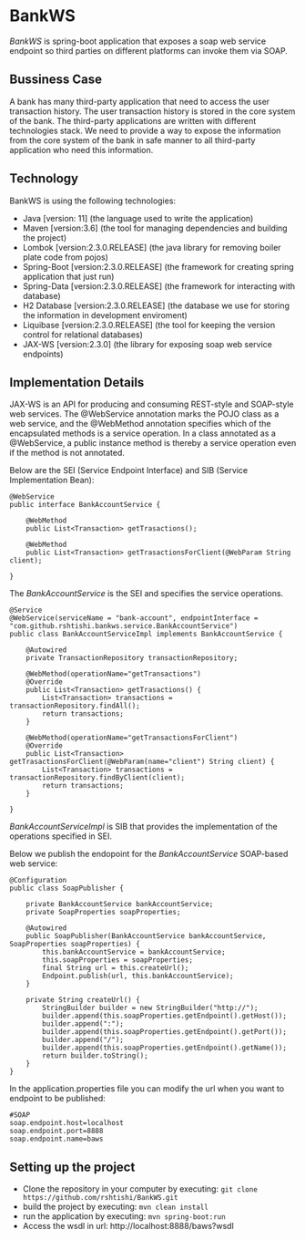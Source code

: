 # BankWS

*BankWS* is spring-boot application that exposes a soap web service endpoint so third parties on different platforms can invoke
them via SOAP.

## Bussiness Case

A bank has many third-party application that need to access the user transaction history. The user transaction history is stored 
in the core system of the bank. The third-party applications are written with different technologies stack. We need to provide a way 
to expose the information from the core system of the bank in safe manner to all third-party application who need this information.

## Technology

BankWS is using the following technologies:
- Java [version: 11] (the language used to write the application)
- Maven [version:3.6] (the tool for managing dependencies and building the project) 
- Lombok [version:2.3.0.RELEASE] (the java library for removing boiler plate code from pojos)
- Spring-Boot [version:2.3.0.RELEASE] (the framework for creating spring application that just run)
- Spring-Data [version:2.3.0.RELEASE] (the framework for interacting with database)
- H2 Database [version:2.3.0.RELEASE] (the database we use for storing the information in development enviroment)
- Liquibase [version:2.3.0.RELEASE] (the tool for keeping the version control for relational databases)
- JAX-WS [version:2.3.0] (the library for exposing soap web service endpoints)

 ## Implementation Details
 
JAX-WS is an API for producing and consuming REST-style and SOAP-style web services. The @WebService annotation marks the POJO class 
as a web service, and the @WebMethod annotation specifies which of the encapsulated methods is a service operation. In a class annotated as a @WebService, a public instance
method is thereby a service operation even if the method is not annotated.

Below are the SEI (Service Endpoint Interface) and SIB (Service Implementation Bean):
```
@WebService
public interface BankAccountService {
	
	@WebMethod
	public List<Transaction> getTrasactions();
	
	@WebMethod
	public List<Transaction> getTrasactionsForClient(@WebParam String client);

}
```
The *BankAccountService* is the SEI and specifies the service operations.

```
@Service
@WebService(serviceName = "bank-account", endpointInterface = "com.github.rshtishi.bankws.service.BankAccountService")
public class BankAccountServiceImpl implements BankAccountService {
	
	@Autowired
	private TransactionRepository transactionRepository;
	
	@WebMethod(operationName="getTransactions")
	@Override
	public List<Transaction> getTrasactions() {
		List<Transaction> transactions = transactionRepository.findAll();
		return transactions;
	}

	@WebMethod(operationName="getTransactionsForClient")
	@Override
	public List<Transaction> getTrasactionsForClient(@WebParam(name="client") String client) {
		List<Transaction> transactions = transactionRepository.findByClient(client);
		return transactions;
	}

}
```
*BankAccountServiceImpl* is SIB that provides the implementation of the operations specified in SEI.

Below we publish the endopoint for the *BankAccountService* SOAP-based web service:
```
@Configuration
public class SoapPublisher {

	private BankAccountService bankAccountService;
	private SoapProperties soapProperties;

	@Autowired
	public SoapPublisher(BankAccountService bankAccountService, SoapProperties soapProperties) {
		this.bankAccountService = bankAccountService;
		this.soapProperties = soapProperties;
		final String url = this.createUrl();
		Endpoint.publish(url, this.bankAccountService);
	}
	
	private String createUrl() {
		StringBuilder builder = new StringBuilder("http://");
		builder.append(this.soapProperties.getEndpoint().getHost());
		builder.append(":");
		builder.append(this.soapProperties.getEndpoint().getPort());
		builder.append("/");
		builder.append(this.soapProperties.getEndpoint().getName());
		return builder.toString();
	}
}
```

In the application.properties file you can modify the url when you want to endpoint to be published:
```
#SOAP
soap.endpoint.host=localhost
soap.endpoint.port=8888
soap.endpoint.name=baws
```

## Setting up the project
 
 - Clone the repository in your computer by executing: ```git clone https://github.com/rshtishi/BankWS.git```
 - build the project by executing:  ```mvn clean install```
 - run the application by executing:  ```mvn spring-boot:run```
 - Access the wsdl in url: http://localhost:8888/baws?wsdl

